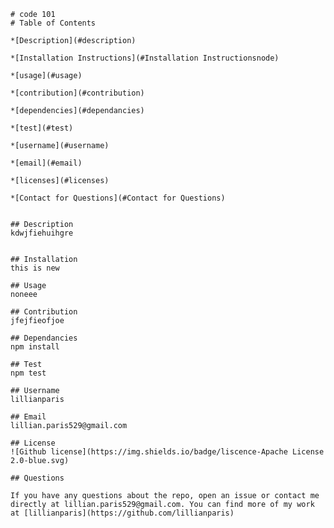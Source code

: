 
    # code 101
    # Table of Contents 

    *[Description](#description) 

    *[Installation Instructions](#Installation Instructionsnode) 

    *[usage](#usage) 

    *[contribution](#contribution) 

    *[dependencies](#dependancies) 

    *[test](#test) 

    *[username](#username) 

    *[email](#email) 

    *[licenses](#licenses) 

    *[Contact for Questions](#Contact for Questions) 


    ## Description
    kdwjfiehuihgre


    ## Installation
    this is new

    ## Usage
    noneee

    ## Contribution
    jfejfieofjoe

    ## Dependancies
    npm install
    
    ## Test
    npm test
    
    ## Username
    lillianparis
    
    ## Email
    lillian.paris529@gmail.com
    
    ## License
    ![Github license](https://img.shields.io/badge/liscence-Apache License 2.0-blue.svg)

    ## Questions

    If you have any questions about the repo, open an issue or contact me directly at lillian.paris529@gmail.com. You can find more of my work at [lillianparis](https://github.com/lillianparis)

    